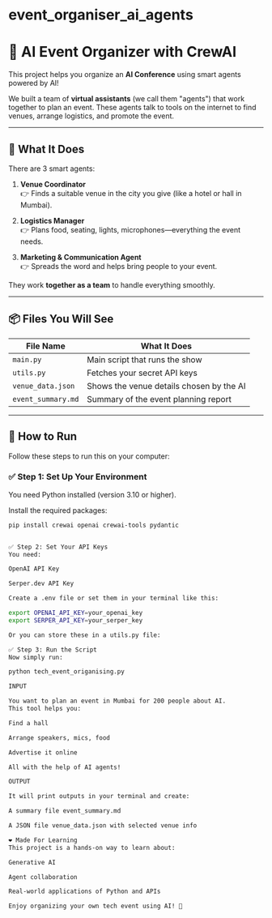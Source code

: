 # event_organiser_ai_agents
# 🤖 AI Event Organizer with CrewAI

This project helps you organize an **AI Conference** using smart agents powered by AI!

We built a team of **virtual assistants** (we call them "agents") that work together to plan an event. These agents talk to tools on the internet to find venues, arrange logistics, and promote the event.

---

## 🧠 What It Does

There are 3 smart agents:

1. **Venue Coordinator**  
   👉 Finds a suitable venue in the city you give (like a hotel or hall in Mumbai).

2. **Logistics Manager**  
   👉 Plans food, seating, lights, microphones—everything the event needs.

3. **Marketing & Communication Agent**  
   👉 Spreads the word and helps bring people to your event.

They work **together as a team** to handle everything smoothly.

---

## 📦 Files You Will See

| File Name          | What It Does                                      |
|-------------------|---------------------------------------------------|
| `main.py`         | Main script that runs the show                    |
| `utils.py`        | Fetches your secret API keys                      |
| `venue_data.json` | Shows the venue details chosen by the AI          |
| `event_summary.md`| Summary of the event planning report              |

---

## 🚀 How to Run

Follow these steps to run this on your computer:

### ✅ Step 1: Set Up Your Environment

You need Python installed (version 3.10 or higher).

Install the required packages:

```bash
pip install crewai openai crewai-tools pydantic


✅ Step 2: Set Your API Keys
You need:

OpenAI API Key

Serper.dev API Key

Create a .env file or set them in your terminal like this:

export OPENAI_API_KEY=your_openai_key
export SERPER_API_KEY=your_serper_key

Or you can store these in a utils.py file:

✅ Step 3: Run the Script
Now simply run:

python tech_event_origanising.py

INPUT

You want to plan an event in Mumbai for 200 people about AI.
This tool helps you:

Find a hall

Arrange speakers, mics, food

Advertise it online

All with the help of AI agents!

OUTPUT

It will print outputs in your terminal and create:

A summary file event_summary.md

A JSON file venue_data.json with selected venue info

❤️ Made For Learning
This project is a hands-on way to learn about:

Generative AI

Agent collaboration

Real-world applications of Python and APIs

Enjoy organizing your own tech event using AI! 🎉
